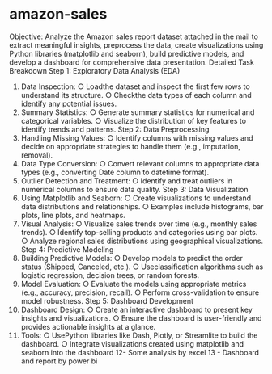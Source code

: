 # amazon-sales
Objective:
 Analyze the Amazon sales report dataset attached in the mail to extract meaningful insights,
 preprocess the data, create visualizations using Python libraries (matplotlib and seaborn),
 build predictive models, and develop a dashboard for comprehensive data presentation.
 Detailed Task Breakdown
 Step 1: Exploratory Data Analysis (EDA)
 1. Data Inspection:
 ○ Loadthe dataset and inspect the first few rows to understand its structure.
 ○ Checkthe data types of each column and identify any potential issues.
 2. Summary Statistics:
 ○ Generate summary statistics for numerical and categorical variables.
 ○ Visualize the distribution of key features to identify trends and patterns.
 Step 2: Data Preprocessing
 1. Handling Missing Values:
 ○ Identify columns with missing values and decide on appropriate strategies to
 handle them (e.g., imputation, removal).
 2. Data Type Conversion:
 ○ Convert relevant columns to appropriate data types (e.g., converting Date
 column to datetime format).
 3. Outlier Detection and Treatment:
 ○ Identify and treat outliers in numerical columns to ensure data quality.
 Step 3: Data Visualization
 1. Using Matplotlib and Seaborn:
 ○ Create visualizations to understand data distributions and relationships.
 ○ Examples include histograms, bar plots, line plots, and heatmaps.
 2. Visual Analysis:
 ○ Visualize sales trends over time (e.g., monthly sales trends).
 ○ Identify top-selling products and categories using bar plots.
 ○ Analyze regional sales distributions using geographical visualizations.
 Step 4: Predictive Modeling
 1. Building Predictive Models:
 ○ Develop models to predict the order status (Shipped, Canceled, etc.).
 ○ Useclassification algorithms such as logistic regression, decision trees, or
 random forests.
2. Model Evaluation:
 ○ Evaluate the models using appropriate metrics (e.g., accuracy, precision,
 recall).
 ○ Perform cross-validation to ensure model robustness.
 Step 5: Dashboard Development
 1. Dashboard Design:
 ○ Create an interactive dashboard to present key insights and visualizations.
 ○ Ensure the dashboard is user-friendly and provides actionable insights at a
 glance.
 2. Tools:
 ○ UsePython libraries like Dash, Plotly, or Streamlite to build the dashboard.
 ○ Integrate visualizations created using matplotlib and seaborn into the
 dashboard
   12- Some analysis by excel
   13 - Dashboard and report by power bi
